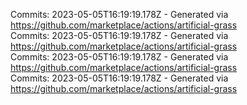 Commits: 2023-05-05T16:19:19.178Z - Generated via https://github.com/marketplace/actions/artificial-grass
<br>
Commits: 2023-05-05T16:19:19.178Z - Generated via https://github.com/marketplace/actions/artificial-grass
<br>
Commits: 2023-05-05T16:19:19.178Z - Generated via https://github.com/marketplace/actions/artificial-grass
<br>
Commits: 2023-05-05T16:19:19.178Z - Generated via https://github.com/marketplace/actions/artificial-grass
<br>
